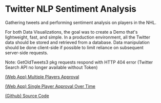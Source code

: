 # Twitter NLP Sentiment Analysis
Gathering tweets and performing sentiment analysis on players in the NHL.

For both Data Visualizations, the goal was to create a Demo that's lightweight, fast, and simple. In a production environment, all the Twitter data should be stored and retrieved from a database. Data manipulation should be done client-side if possible to limit reliance on subsequent server-side requests.

Note: GetOldTweets3 pkg requests respond with HTTP 404 error (Twitter Search API no longer available without Token)

[(Web App) Multiple Players Approval](https://betweenthenumbers.github.io/approval.html)

[(Web App) Single Player Approval Over Time](https://betweenthenumbers.github.io/approvaltime.html)

[(Github) Source Code](https://github.com/BetweenTheNumbers/BetweenTheNumbers.github.io)
